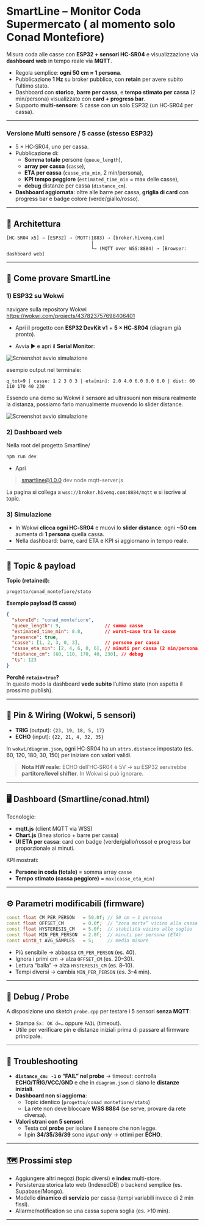 # SmartLine – Monitor Coda Supermercato ( al momento solo Conad Montefiore)

Misura coda alle casse con **ESP32 + sensori HC‑SR04** e visualizzazione via **dashboard web** in tempo reale via **MQTT**.

- Regola semplice: **ogni 50 cm ≈ 1 persona**.
- Pubblicazione **1 Hz** su broker pubblico, con **retain** per avere subito l’ultimo stato.
- Dashboard con **storico**, **barre per cassa**, e **tempo stimato per cassa** (2 min/persona)   visualizzato con **card + progress bar**.
- Supporto **multi‑sensore**: 5 casse con un solo ESP32 (un HC‑SR04 per cassa).
---

### Versione Multi sensore / 5 casse (stesso ESP32)
- 5 × HC‑SR04, uno per cassa.
- Pubblicazione di:
  - **Somma totale** persone (`queue_length`),
  - **array per cassa** (`casse`),
  - **ETA per cassa** (`casse_eta_min`, 2 min/persona),
  - **KPI tempo peggiore** (`estimated_time_min` = max delle casse),
  - **debug** distanze per cassa (`distance_cm`).
- **Dashboard aggiornata**: oltre alle barre per cassa, **griglia di card** con progress bar e badge colore (verde/giallo/rosso).

---

## 🧱 Architettura

```
[HC‑SR04 x5] → [ESP32] → (MQTT:1883) → [broker.hivemq.com]
                               │
                               └→ (MQTT over WSS:8884) → [Browser: dashboard web]
```

---


## 🚀 Come provare SmartLine

### 1) ESP32 su Wokwi
navigare sulla repository Wokwi 
https://wokwi.com/projects/437823757698406401
- Apri il progetto con **ESP32 DevKit v1** + **5 × HC‑SR04** (diagram già pronto).

- Avvia ▶ e apri il **Serial Monitor**: 

![Screenshot avvio simulazione](assets/startsimulation.png)

esempio output nel terminale:
  ```
  q_tot=9 | casse: 1 2 3 0 3 | eta[min]: 2.0 4.0 6.0 0.0 6.0 | dist: 60 110 170 40 230
  ```
Essendo una demo su Wokwi il sensore ad ultrasuoni non misura realmente la distanza, possiamo farlo manualmente muovendo lo slider distance.

![Screenshot avvio simulazione](assets/ultrasoundmod.png)



### 2) Dashboard web
Nella root del progetto Smartline/

  ```bash
  npm run dev
  ```
- Apri 

> smartline@1.0.0 dev
> node mqtt-server.js  

  La pagina si collega a `wss://broker.hivemq.com:8884/mqtt` e si iscrive al topic.

### 3) Simulazione
- In Wokwi **clicca ogni HC‑SR04** e muovi lo **slider distance**: ogni **~50 cm** aumenta di **1 persona** quella cassa.
- Nella dashboard: barre, card ETA e KPI si aggiornano in tempo reale.

---

## 📡 Topic & payload

**Topic (retained):**  
```
progetto/conad_montefiore/stato
```

**Esempio payload (5 casse)**
```json
{
  "storeId": "conad_montefiore",
  "queue_length": 9,                // somma casse
  "estimated_time_min": 8.0,        // worst-case tra le casse
  "presence": true,
  "casse": [1, 2, 3, 0, 3],         // persone per cassa
  "casse_eta_min": [2, 4, 6, 0, 6], // minuti per cassa (2 min/persona)
  "distance_cm": [60, 110, 170, 40, 230], // debug
  "ts": 123
}
```

**Perché `retain=true`?**  
In questo modo la dashboard **vede subito** l’ultimo stato (non aspetta il prossimo publish).

---

## 🔌 Pin & Wiring (Wokwi, 5 sensori)

- **TRIG** (output): `{23, 19, 18, 5, 17}`  
- **ECHO** (input): `{22, 21, 4, 32, 35}`  

In `wokwi/diagram.json`, ogni HC‑SR04 ha un `attrs.distance` impostato (es. 60, 120, 180, 30, 150) per iniziare con valori validi.

> **Nota HW reale:** ECHO dell’HC‑SR04 è 5V → su ESP32 servirebbe **partitore/level shifter**. In Wokwi si può ignorare.

---

## 🖥️ Dashboard (Smartline/conad.html)

Tecnologie:
- **mqtt.js** (client MQTT via WSS)
- **Chart.js** (linea storico + barre per cassa)
- **UI ETA per cassa**: card con badge (verde/giallo/rosso) e progress bar proporzionale ai minuti.

KPI mostrati:
- **Persone in coda (totale)** = somma array `casse`
- **Tempo stimato (cassa peggiore)** = `max(casse_eta_min)`

---

## ⚙️ Parametri modificabili (firmware)

```cpp
const float CM_PER_PERSON   = 50.0f; // 50 cm → 1 persona
const float OFFSET_CM       = 0.0f;  // “zona morta” vicino alla cassa
const float HYSTERESIS_CM   = 5.0f;  // stabilità vicino alle soglie
const float MIN_PER_PERSON  = 2.0f;  // minuti per persona (ETA)
const uint8_t AVG_SAMPLES   = 5;     // media misure
```
- Più sensibile → abbassa `CM_PER_PERSON` (es. 40).
- Ignora i primi cm → alza `OFFSET_CM` (es. 20–30).
- Lettura “balla” → alza `HYSTERESIS_CM` (es. 8–10).
- Tempi diversi → cambia `MIN_PER_PERSON` (es. 3–4 min).

---

## 🧰 Debug / Probe

A disposizione uno sketch `probe.cpp` per testare i 5 sensori **senza MQTT**:
- Stampa `Sx: OK d=…` oppure `FAIL` (timeout).
- Utile per verificare pin e distanze iniziali prima di passare al firmware principale.

---

## 🧩 Troubleshooting

- **`distance_cm: -1` o “FAIL” nel probe** → timeout: controlla **ECHO/TRIG/VCC/GND** e che in `diagram.json` ci siano le **distanze iniziali**.
- **Dashboard non si aggiorna**:
  - Topic identico (`progetto/conad_montefiore/stato`)
  - La rete non deve bloccare **WSS 8884** (se serve, provare da rete diversa).
- **Valori strani con 5 sensori**:
  - Testa col **probe** per isolare il sensore che non legge.
  - I pin **34/35/36/39** sono *input-only* → ottimi per **ECHO**.

---

## 🗺️ Prossimi step

- Aggiungere altri negozi (topic diversi) e **index** multi-store.
- Persistenza storica lato web (IndexedDB) o backend semplice (es. Supabase/Mongo).
- Modello **dinamico di servizio** per cassa (tempi variabili invece di 2 min fissi).
- Allarme/notification se una cassa supera soglia (es. >10 min).

---

